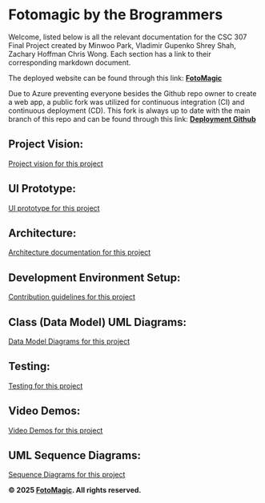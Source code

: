 # Fotomagic by the Brogrammers
Welcome, listed below is all the relevant documentation for the CSC 307 Final Project created by Minwoo Park, Vladimir Gupenko Shrey Shah, Zachary Hoffman Chris Wong. Each section has a link to their corresponding markdown document. 

The deployed website can be found through this link: **[FotoMagic](https://ambitious-dune-0f7fde21e.6.azurestaticapps.net/)**

Due to Azure preventing everyone besides the Github repo owner to create a web app, a public fork was utilized for continuous integration (CI) and continuous deployment (CD). This fork is always up to date with the main branch of this repo and can be found through this link: **[Deployment Github](https://github.com/minpark830/csc-307-min-CD)**

## Project Vision:
[Project vision for this project](docs/PROJECTVISION.md)

## UI Prototype:
[UI prototype for this project](docs/UI.md)

## Architecture:
[Architecture documentation for this project](docs/ARCHITECTURE.md)

## Development Environment Setup:
[Contribution guidelines for this project](docs/CONTRIBUTING.md)

## Class (Data Model) UML Diagrams:
[Data Model Diagrams for this project](docs/DATAMODEL.md)

## Testing:
[Testing for this project](docs/TESTING.md)

## Video Demos:
[Video Demos for this project](docs/DEMOS.md)

## UML Sequence Diagrams:
[Sequence Diagrams for this project](docs/SEQUENCE.md)

**© 2025 [FotoMagic](https://ambitious-dune-0f7fde21e.6.azurestaticapps.net/). All rights reserved.**
